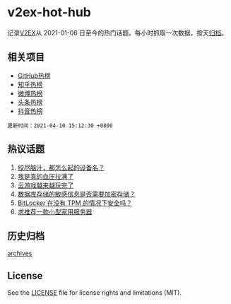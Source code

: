 # v2ex-hot-hub

 记录[V2EX](https://www.v2ex.com/)从 2021-01-06 日至今的热门话题。每小时抓取一次数据，按天[归档](archives)。
 
 ## 相关项目

- [GitHub热榜](https://github.com/lonnyzhang423/github-hot-hub)
- [知乎热榜](https://github.com/lonnyzhang423/zhihu-hot-hub)
- [微博热榜](https://github.com/lonnyzhang423/weibo-hot-hub)
- [头条热榜](https://github.com/lonnyzhang423/toutiao-hot-hub)
- [抖音热榜](https://github.com/lonnyzhang423/douyin-hot-hub)


 `更新时间：2021-04-10 15:12:30 +0800`

## 热议话题

1. [绞尽脑汁，都怎么起的设备名？](https://www.v2ex.com/t/769488)
1. [我是真的血压拉满了](https://www.v2ex.com/t/769474)
1. [云游戏越来越玩完了](https://www.v2ex.com/t/769545)
1. [数据库存储的敏感信息是否需要加密存储？](https://www.v2ex.com/t/769456)
1. [BitLocker 在没有 TPM 的情况下安全吗？](https://www.v2ex.com/t/769463)
1. [求推荐一款小型家用服务器](https://www.v2ex.com/t/769617)

## 历史归档

[archives](archives)

## License

See the [LICENSE](LICENSE) file for license rights and limitations (MIT).
